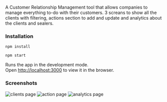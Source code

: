 
A Customer Relationship Management tool that allows companies to manage everything to-do with their customers.
3 screans to show all the clients with filtering, actions section to add and update and analytics about the clients and sealers.

### Installation

`npm install`

`npm start`

Runs the app in the development mode.<br />
Open [http://localhost:3000](http://localhost:3000) to view it in the browser.

### Screenshots

![clients page](https://github.com/MichalSagi/CRM/blob/master/clients.jpg?raw=true "Clients page")
![action page](..\src\assats\crm\actions.JPG "Actions page")
![analytics page](..\src\assats\crm\analytics.JPG "Analytics page") 
